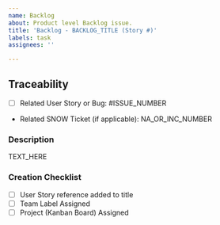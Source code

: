 ```yaml
---
name: Backlog
about: Product level Backlog issue.
title: 'Backlog - BACKLOG_TITLE (Story #)' 
labels: task
assignees: ''

---
```

<!-- Note: It is recommended to include the story number reference in both the title and the body of the Task.
Including the story number in title helps with filtering issues, but does not create a link between the two.
Referencing the story # in the body creates a link but cannot be used for task filtering.
-->

## Traceability

- [ ] Related User Story or Bug: #ISSUE_NUMBER
- Related SNOW Ticket (if applicable): NA_OR_INC_NUMBER

### Description

TEXT_HERE

### Creation Checklist
- [ ] User Story reference added to title
- [ ] Team Label Assigned
- [ ] Project (Kanban Board) Assigned
